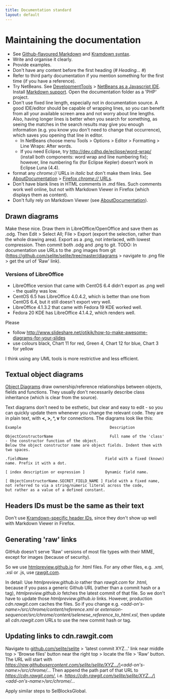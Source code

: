 ```yaml
---
title: Documentation standard
layout: default
---
```


# Maintaining the documentation
  * See [Github-flavoured Markdown](https://help.github.com/articles/github-flavored-markdown/) and [Kramdown syntax](http://kramdown.gettalong.org/syntax.html).
  * Write and organise it clearly.
  * Provide examples.
  * Don't have any content before the first heading (<em># Heading... #</em>)
  * Refer to third party documentation if you mention something for the first time (if you have a reference).
  * Try NetBeans. See [DevelopmentTools](DevelopmentTools) > [NetBeans as a Javascript IDE](DevelopmentTools#netbeans-as-a-javascript-ide). Install [Markdown support](https://github.com/madflow/flow-netbeans-markdown). Open the documentation folder as a 'PHP' project.
  * Don't use fixed line length, especially not in documentation source. A good IDE/editor should be capable of wrapping lines, so you can benefit from all your available screen area and not worry about line lengths. Also, having longer lines is better when you search for something, as seeing the matches in the search results may give you enough information (e.g. you know you don't need to change that occurrence), which saves you opening that line in editor.
    * In NetBeans choose menu Tools > Options > Editor > Formatting > Line Wraps: After words.
    * If you need Eclipse, try <http://dev.cdhq.de/eclipse/word-wrap/> (install both components: word wrap and line numbering fix); however, line numbering fix (for Eclipse Kepler) doesn’t work in Eclipse Luna (4.4).
 * format any _chrome://_ URLs in _italic_ but don't make them links. See [AboutDocumentation](AboutDocumentation) > [Firefox _chrome://_ URLs](AboutDocumentation#firefox-chrome-urls-for-documentation-and-gui).
 * Don't have blank lines in HTML comments in .md files. Such comments work well online, but not with Markdown Viewer in Firefox (which displays them as content).
 * Don't fully rely on Markdown Viewer (see [AboutDocumentation](AboutDocumentation)).

## Drawn diagrams
Make these nice. Draw them in LibreOffice/OpenOffice and save them as .odg. Then Edit > Select All; File > Export (export the selection, rather than the whole drawing area). Export as a .png, not interlaced, with lowest compression. Then commit both .odg and .png to git. TODO: In documentation use URLs to the .png images from git (https://github.com/selite/selite/tree/master/diagrams > navigate to .png file > get the url of 'Raw' link).

### Versions of LibreOffice
  * LibreOffice version that came with CentOS 6.4 didn't export as .png well - the quality was low.
  * CentOS 6.5 has LibreOffice 4.0.4.2, which is better than one from CentOS 6.4, but it still doesn't export very well.
  * LibreOffice 4.1.3.2 that came with Fedora 19 KDE worked well.
  * Fedora 20 KDE has LibreOffice 4.1.4.2, which renders well.

Please
  * follow http://www.slideshare.net/otikik/how-to-make-awesome-diagrams-for-your-slides
  * use colours black, Chart 11 for red, Green 4, Chart 12 for blue, Chart 3 for yellow

I think using any UML tools is more restrictive and less efficient. <a href='Hidden comment: That"s why I didn"t consider using e.g. http://plantuml.sourceforge.net and http://sourceforge.net/projects/plantumlnb'></a>

## Textual object diagrams
[Object Diagrams](https://code.google.com/p/selite/w/list?q=label:ObjectDiagram) draw ownership/reference relationships between objects, fields and functions. They usually don't necessarily describe class inheritance (which is clear from the source<!--TODO: and from Javadoc -->).

Text diagrams don't need to be esthetic, but clear and easy to edit - so you can quickly update them whenever you change the relevant code. They are in plain text, with <b><, >, ^, v</b> for connections. The diagrams look like this:
~~~
Example                                       Description

ObjectConstructorName                         Full name of the 'class' - the constructor function of the object.
Below the object constructor name are object fields. Indent them with two spaces.

.fieldName                                  Field with a fixed (known) name. Prefix it with a dot.

[ index description or expression ]         Dynamic field name.

[ ObjectConstructorName.SECRET_FIELD_NAME ] Field with a fixed name, not referred to via a string/numeric literal across the code,
but rather as a value of a defined constant.
~~~


## Headers IDs must be the same as their text
Don't use [Kramdown-specific header IDs](http://kramdown.gettalong.org/syntax.html#specifying-a-header-id), since they don't show up well with Markdown Viewer in Firefox.

## Generating 'raw' links
GitHub doesn't serve 'Raw' versions of most file types with their MIME, except for images (because of security).

So we use [htmlpreview.github.io](http://htmlpreview.github.io) for .html files. For any other files, e.g. .xml, .xsl or .js, use [rawgit.com](http://rawgit.com).

In detail: Use _htmlpreview.github.io_ rather than _rawgit.com_ for .html, because if you pass a generic Github URL (rather than a commit hash or a tag), _htmlpreview.github.io_ fetches the latest commit of that file. So we don't have to update those _htmlpreview.github.io_ links. However, production _cdn.rawgit.com_ caches the files. So if you change e.g. _\<add-on's-name\>/src/chrome/content/reference.xml_ or _extension-sequencer/src/chrome/content/selenese_reference_to_html.xsl_, then update all _cdn.rawgit.com_ URLs to use the new commit hash or tag.

## Updating links to cdn.rawgit.com
Navigate to [github.com/selite/selite](https://github.com/selite/selite) > 'latest commit XYZ...' link near middle top > 'Browse files' button near the right top > locate the file > 'Raw' button. The URL will start with _https://raw.githubusercontent.com/selite/selite/XYZ.../\<add-on's-name\>/src/chrome/..._ Then append the path part of that URL to _https://cdn.rawgit.com/_, i.e. _https://cdn.rawgit.com/selite/selite/XYZ.../\<add-on's-name\>/src/chrome/..._

Apply similar steps to SelBlocksGlobal.